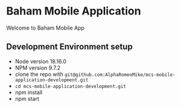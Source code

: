 # Baham Mobile Application

Welcome to Baham Mobile App

## Development Environment setup
- Node version 18.16.0
- NPM version 9.7.2
- clone the repo with `git@github.com:AlphaRomeoMike/mcs-mobile-application-development.git`
- `cd mcs-mobile-application-development.git`
- npm install
- npm start